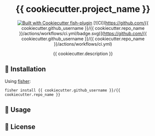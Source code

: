 <div align="center">

# {{ cookiecutter.project_name }}

[![Built with Cookiecutter fish-plugin](https://img.shields.io/badge/built%20with-Cookiecutter%20Django-ff69b4.svg?logo=cookiecutter)](https://github.com/gazorby/cookiecutter-fish-plugin)
[![CI](https://github.com/{{ cookiecutter.github_username }}/{{ cookiecutter.repo_name }}/actions/workflows/ci.yml/badge.svg)](https://github.com/{{ cookiecutter.github_username }}/{{ cookiecutter.repo_name }}/actions/workflows/ci.yml)

{{ cookiecutter.description }}

</div>

## 🚀 Installation

Using [fisher](https://github.com/jorgebucaran/fisher):

```console
fisher install {{ cookiecutter.github_username }}/{{ cookiecutter.repo_name }}
```


## 🔧 Usage


## 📝 License
